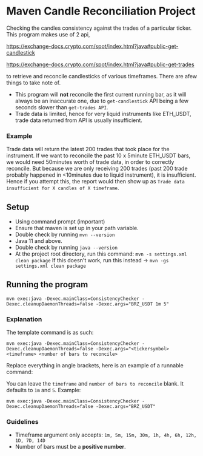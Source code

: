 # Maven Candle Reconciliation Project
Checking the candles consistency against the trades of a particular ticker.
This program makes use of 2 api,

https://exchange-docs.crypto.com/spot/index.html?java#public-get-candlestick

https://exchange-docs.crypto.com/spot/index.html?java#public-get-trades

to retrieve and reconcile candlesticks of various timeframes. There are afew things to take note of.
- This program will **not** reconcile the first current running bar, as it will always be an inaccurate one, due to `get-candlestick` API being a few seconds slower than `get-trades API`.
- Trade data is limited, hence for very liquid instruments like ETH_USDT, trade data returned from API is usually insufficient.
### Example
Trade data will return the latest 200 trades that took place for the instrument. If we want to reconcile the past 10 x 5minute ETH_USDT bars, we would need 50minutes worth of trade data, in order to correctly reconcile. But because we are only receiving 200 trades (past 200 trade probably happened in <10minutes due to liquid instrument), it is insufficient. Hence if you attempt this, the report would then show up as `Trade data insufficient for X candles of X timeframe`.


## Setup
- Using command prompt (important)
- Ensure that maven is set up in your path variable.
- Double check by running `mvn --version`
- Java 11 and above.
- Double check by running `java --version`
- At the project root directory, run this command:
`mvn -s settings.xml clean package` If this doesn't work, run this instead -> `mvn -gs settings.xml clean package `


## Running the program

`mvn exec:java -Dexec.mainClass=ConsistencyChecker -Dexec.cleanupDaemonThreads=false -Dexec.args="BRZ_USDT 1m 5"`

### Explanation
The template command is as such:

`mvn exec:java -Dexec.mainClass=ConsistencyChecker -Dexec.cleanupDaemonThreads=false -Dexec.args="<tickersymbol> <timeframe> <number of bars to reconcile>`

Replace everything in angle brackets, here is an example of a runnable command: 

You can leave the `timeframe` and `number of bars to reconcile` blank. It defaults to `1m` and `5`. Example:

`mvn exec:java -Dexec.mainClass=ConsistencyChecker -Dexec.cleanupDaemonThreads=false -Dexec.args="BRZ_USDT"`
  
### Guidelines
- Timeframe argument only accepts:
`1m, 5m, 15m, 30m, 1h, 4h, 6h, 12h, 1D, 7D, 14D`
- Number of bars must be a __positive number__.
